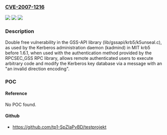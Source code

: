 ### [CVE-2007-1216](https://cve.mitre.org/cgi-bin/cvename.cgi?name=CVE-2007-1216)
![](https://img.shields.io/static/v1?label=Product&message=n%2Fa&color=blue)
![](https://img.shields.io/static/v1?label=Version&message=n%2Fa&color=blue)
![](https://img.shields.io/static/v1?label=Vulnerability&message=n%2Fa&color=brighgreen)

### Description

Double free vulnerability in the GSS-API library (lib/gssapi/krb5/k5unseal.c), as used by the Kerberos administration daemon (kadmind) in MIT krb5 before 1.6.1, when used with the authentication method provided by the RPCSEC_GSS RPC library, allows remote authenticated users to execute arbitrary code and modify the Kerberos key database via a message with an "an invalid direction encoding".

### POC

#### Reference
No POC found.

#### Github
- https://github.com/tp1-SpZIaPvBD/testprojekt

